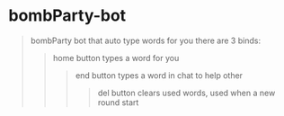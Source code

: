 # bombParty-bot
> bombParty bot that auto type words for you
> there are 3 binds:
>> home button types a word for you
>>> end button types a word in chat to help other
>>>> del button clears used words, used when a new round start

